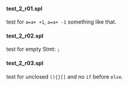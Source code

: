 #### test_2_r01.spl

test for `a=a+ +1`, `a=a+ -1` something like that.

#### test_2_r02.spl

test for empty Stmt: `;`

#### test_2_r03.spl

test for unclosed `(){}[]` and no `if` before `else`.